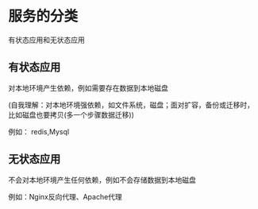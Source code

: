 # 服务的分类
有状态应用和无状态应用


## 有状态应用
对本地环境产生依赖，例如需要存在数据到本地磁盘

(自我理解：对本地环境强依赖，如文件系统，磁盘；面对扩容，备份或迁移时，比如磁盘也要拷贝(多一个步骤数据迁移))

例如： redis,Mysql

## 无状态应用
不会对本地环境产生任何依赖，例如不会存储数据到本地磁盘

例如：Nginx反向代理、Apache代理


